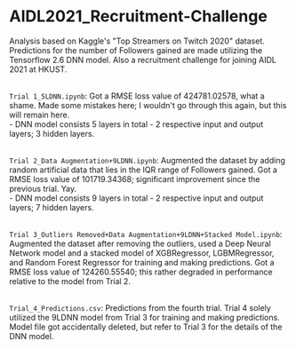 # AIDL2021_Recruitment-Challenge
Analysis based on Kaggle's "Top Streamers on Twitch 2020" dataset. Predictions for the number of Followers gained are made utilizing the Tensorflow 2.6 DNN model. Also a recruitment challenge for joining AIDL 2021 at HKUST.

<br>```Trial 1_5LDNN.ipynb```: Got a RMSE loss value of 424781.02578, what a shame. Made some mistakes here; I wouldn't go through this again, but this will remain here.
<br>- DNN model consists 5 layers in total - 2 respective input and output layers; 3 hidden layers.

<br>```Trial 2_Data Augmentation+9LDNN.ipynb```: Augmented the dataset by adding random artificial data that lies in the IQR range of Followers gained. Got a RMSE loss value of 101719.34368; significant improvement since the previous trial. Yay.
<br>- DNN model consists 9 layers in total - 2 respective input and output layers; 7 hidden layers.

<br>```Trial 3_Outliers Removed+Data Augmentation+9LDNN+Stacked Model.ipynb```: Augmented the dataset after removing the outliers, used a Deep Neural Network model and a stacked model of XGBRegressor, LGBMRegressor, and Random Forest Regressor for training and making predictions. Got a RMSE loss value of 124260.55540; this rather degraded in performance relative to the model from Trial 2.

<br>```Trial_4_Predictions.csv```: Predictions from the fourth trial. Trial 4 solely utilized the 9LDNN model from Trial 3 for training and making predictions. Model file got accidentally deleted, but refer to Trial 3 for the details of the DNN model.
